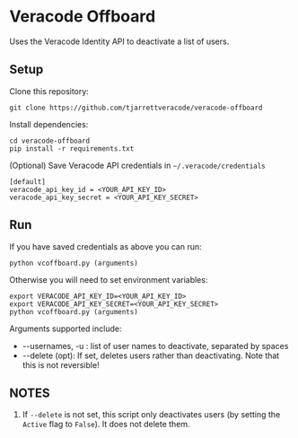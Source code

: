 # Veracode Offboard

Uses the Veracode Identity API to deactivate a list of users.

## Setup

Clone this repository:

    git clone https://github.com/tjarrettveracode/veracode-offboard

Install dependencies:

    cd veracode-offboard
    pip install -r requirements.txt

(Optional) Save Veracode API credentials in `~/.veracode/credentials`

    [default]
    veracode_api_key_id = <YOUR_API_KEY_ID>
    veracode_api_key_secret = <YOUR_API_KEY_SECRET>

## Run

If you have saved credentials as above you can run:

    python vcoffboard.py (arguments)

Otherwise you will need to set environment variables:

    export VERACODE_API_KEY_ID=<YOUR_API_KEY_ID>
    export VERACODE_API_KEY_SECRET=<YOUR_API_KEY_SECRET>
    python vcoffboard.py (arguments)

Arguments supported include:

* --usernames, -u : list of user names to deactivate, separated by spaces
* --delete (opt): If set, deletes users rather than deactivating. Note that this is not reversible!

## NOTES

1. If `--delete` is not set, this script only deactivates users (by setting the `Active` flag to `False`). It does not delete them.
